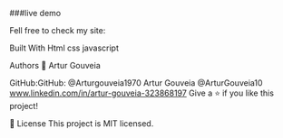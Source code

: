 ###live demo

Fell free to check my site: 

Built With
Html
css
javascript

Authors
👤 Artur Gouveia

GitHub:GitHub: @Arturgouveia1970
Artur Gouveia @ArturGouveia10
www.linkedin.com/in/artur-gouveia-323868197
Give a ⭐️ if you like this project!


📝 License
This project is MIT licensed.
